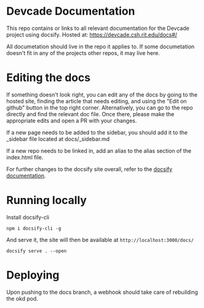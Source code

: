 # Devcade Documentation

This repo contains or links to all relevant documentation for the Devcade project using docsify. Hosted at: https://devcade.csh.rit.edu/docs#/

All documetation should live in the repo it applies to. If some documetation doesn't fit in any of the projects other repos, it may live here.

# Editing the docs

If something doesn't look right, you can edit any of the docs by going to the hosted site, finding the article that needs editing, and using the "Edit on github" button in the top right corner. Alternatively, you can go to the repo directly and find the relevant doc file. Once there, please make the appropriate edits and open a PR with your changes.

If a new page needs to be added to the sidebar, you should add it to the _sidebar file located at docs/_sidebar.md

If a new repo needs to be linked in, add an alias to the alias section of the index.html file.

For further changes to the docsify site overall, refer to the [docsify documentation](https://docsify.js.org/#/?id=docsify).

# Running locally

Install docsify-cli
```
npm i docsify-cli -g
```

And serve it, the site will then be available at `http://localhost:3000/docs/`
```
docsify serve . --open
```

# Deploying

Upon pushing to the docs branch, a webhook should take care of rebuilding the okd pod.